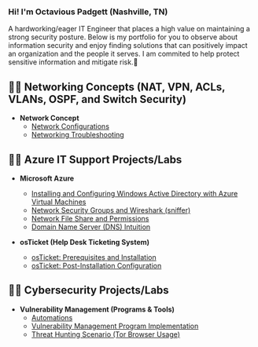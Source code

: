 ### Hi! I'm Octavious Padgett (Nashville, TN) 
A hardworking/eager IT Engineer that places a high value on maintaining a strong security posture. 
Below is my portfolio for you to observe about information security and enjoy finding solutions that can positively impact an organization and the people it serves. 
I am commited to help protect sensitive information and mitigate risk.👋

 ## 👨‍💻 Networking Concepts (NAT, VPN, ACLs, VLANs, OSPF, and Switch Security)
 - <b>Network Concept</b>
   - [Network Configurations](https://github.com/OPadgett/Network-Configurations)
   - [Networking Troubleshooting](https://docs.google.com/document/d/1_nAUTNiyY-kZBcIm0sYIaAvlQ6FfY10US9MfKLL2kn0/edit?usp=sharing)
     
 ## 👨‍💻 Azure IT Support Projects/Labs  
- <b>Microsoft Azure</b>
  - [Installing and Configuring Windows Active Directory with Azure Virtual Machines](https://github.com/OPadgett/ADconfig/)  
  - [Network Security Groups and Wireshark (sniffer)](https://github.com/OPadgett/NSG-WS)  
  - [Network File Share and Permissions](https://github.com/OPadgett/NFS)  
  - [Domain Name Server (DNS) Intuition](https://github.com/OPadgett/DNST)  
  
- <b>osTicket (Help Desk Ticketing System)</b>
  - [osTicket: Prerequisites and Installation](https://github.com/OPadgett/osticket-prereqs)
  - [osTicket: Post-Installation Configuration](https://github.com/OPadgett/osticketing-postconfig/)
    

 ## 👨‍💻 Cybersecurity Projects/Labs  
- <b>Vulnerability Management (Programs & Tools)</b>
  - [Automations](https://github.com/OPadgett/automation)
  - [Vulnerability Management Program Implementation](https://github.com/OPadgett/Vulnerability-Management)  
  - [Threat Hunting Scenario (Tor Browser Usage)](https://github.com/OPadgett/threat-hunting-scenario-tor)  
